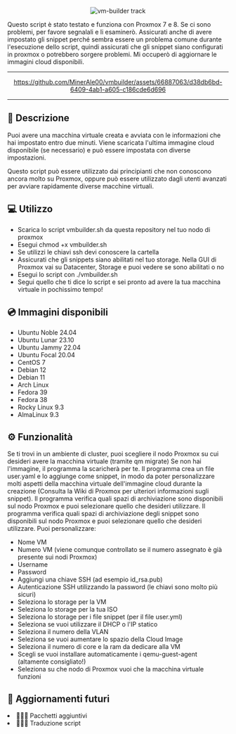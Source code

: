 <div align="center">
  
![vm-builder track](https://github.com/MinerAle00/vmbuilder/assets/66887063/f008673b-9b8f-493d-aeb6-061b4dfd0a92)
</div>

Questo script è stato testato e funziona con Proxmox 7 e 8. Se ci sono problemi, per favore segnalali e li esaminerò. Assicurati anche di avere impostato gli snippet perché sembra essere un problema comune durante l'esecuzione dello script, quindi assicurati che gli snippet siano configurati in proxmox o potrebbero sorgere problemi. Mi occuperò di aggiornare le immagini cloud disponibili.

*****************************
<div align="center">
  
https://github.com/MinerAle00/vmbuilder/assets/66887063/d38db6bd-6409-4ab1-a605-c186cde6d696
</div>

*****************************

<h2 align="left">📑 Descrizione</h2>

Puoi avere una macchina virtuale creata e avviata con le informazioni che hai impostato entro due minuti. Viene scaricata l'ultima immagine cloud disponibile (se necessario) e può essere impostata con diverse impostazioni.

Questo script può essere utilizzato dai principianti che non conoscono ancora molto su Proxmox, oppure può essere utilizzato dagli utenti avanzati per avviare rapidamente diverse macchine virtuali.

<h2 align="left"> 💻 Utilizzo</h2>
<ul>
  <li>Scarica lo script vmbuilder.sh da questa repository nel tuo nodo di proxmox</li>
  <li>Esegui chmod +x vmbuilder.sh</li>
  <li>Se utilizzi le chiavi ssh devi conoscere la cartella</li>
  <li>Assicurati che gli snippets siano abilitati nel tuo storage. Nella GUI di Proxmox vai su Datacenter, Storage e puoi vedere se sono abilitati o no</li>
  <li>Esegui lo script con ./vmbuilder.sh</li>
  <li>Segui quello che ti dice lo script e sei pronto ad avere la tua macchina virtuale in pochissimo tempo!</li>
</ul>

<h2 align="left"> 💿 Immagini disponibili</h2>
<ul>
  <li>Ubuntu Noble 24.04</li>
  <li>Ubuntu Lunar 23.10</li>
  <li>Ubuntu Jammy 22.04</li>
  <li>Ubuntu Focal 20.04</li>
  <li>CentOS 7</li>
  <li>Debian 12</li>
  <li>Debian 11</li>
  <li>Arch Linux</li>
  <li>Fedora 39</li>
  <li>Fedora 38</li>
  <li>Rocky Linux 9.3</li>
  <li>AlmaLinux 9.3</li>
</ul>

<h2 align="left">⚙️ Funzionalità</h2>
 Se ti trovi in un ambiente di cluster, puoi scegliere il nodo Proxmox su cui desideri avere la macchina virtuale (tramite qm migrate)
 Se non hai l'immagine, il programma la scaricherà per te.
 Il programma crea un file user.yaml e lo aggiunge come snippet, in modo da poter personalizzare molti aspetti della macchina virtuale dell'immagine cloud durante la creazione (Consulta la Wiki di Proxmox per ulteriori informazioni sugli snippet).
 Il programma verifica quali spazi di archiviazione sono disponibili sul nodo Proxmox e puoi selezionare quello che desideri utilizzare.
 Il programma verifica quali spazi di archiviazione degli snippet sono disponibili sul nodo Proxmox e puoi selezionare quello che desideri utilizzare.
 Puoi personalizzare:
 <ul>
   <li>Nome VM</li>
   <li>Numero VM (viene comunque controllato se il numero assegnato è già presente sui nodi Proxmox)</li>
   <li>Username</li>
   <li>Password</li>
   <li>Aggiungi una chiave SSH (ad esempio id_rsa.pub)</li>
   <li>Autenticazione SSH utilizzando la password (le chiavi sono molto più sicuri)</li>
   <li>Seleziona lo storage per la VM</li>
   <li>Seleziona lo storage per la tua ISO</li>
   <li>Seleziona lo storage per i file snippet (per il file user.yml)</li>
   <li>Seleziona se vuoi utilizzare il DHCP o l'IP statico</li>
   <li>Seleziona il numero della VLAN</li>
   <li>Seleziona se vuoi aumentare lo spazio della Cloud Image</li>
   <li>Seleziona il numero di core e la ram da dedicare alla VM</li>
   <li>Scegli se vuoi installare automaticamente i qemu-guest-agent (altamente consigliato!)</li>
   <li>Seleziona su che nodo di Proxmox vuoi che la macchina virtuale funzioni</li>
</ul>

<h2 align="left">🔮 Aggiornamenti futuri</h2>
    <li>👨🏻‍💻 Pacchetti aggiuntivi</li>
    <li>👨🏻‍💻 Traduzione script</li>
